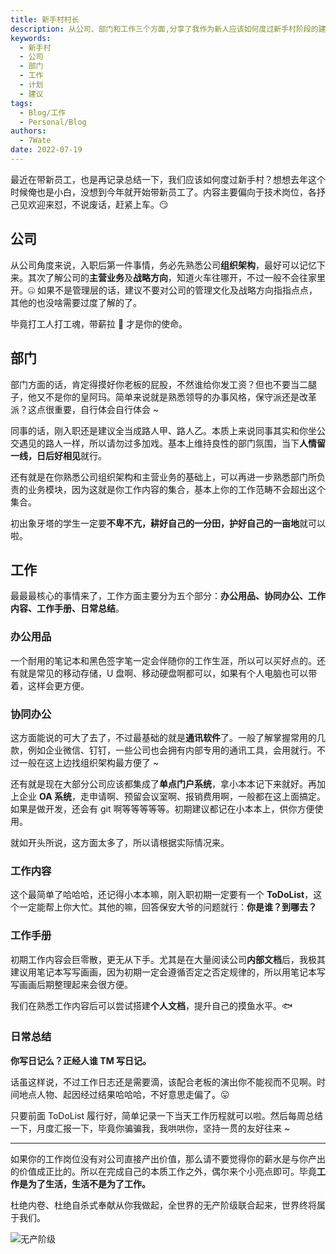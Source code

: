 ```yaml
---
title: 新手村村长
description: 从公司、部门和工作三个方面,分享了我作为新人应该如何度过新手村阶段的建议。我提到了要熟悉公司信息,与领导同事保持良好关系,并且要记笔记、做计划,逐步掌握工作内容。我还表示,工作是为了生活,不要内卷和过度奉献。
keywords:
  - 新手村
  - 公司
  - 部门
  - 工作
  - 计划
  - 建议
tags:
  - Blog/工作
  - Personal/Blog
authors:
  - 7Wate
date: 2022-07-19
---
```


最近在带新员工，也是再记录总结一下，我们应该如何度过新手村？想想去年这个时候俺也是小白，没想到今年就开始带新员工了。内容主要偏向于技术岗位，各抒己见欢迎来怼，不说废话，赶紧上车。😏

## 公司

从公司角度来说，入职后第一件事情，务必先熟悉公司**组织架构**，最好可以记忆下来。其次了解公司的**主营业务**及**战略方向**，知道火车往哪开，不过一般不会往家里开。🤐 如果不是管理层的话，建议不要对公司的管理文化及战略方向指指点点，其他的也没啥需要过度了解的了。

毕竟打工人打工魂，带薪拉 💩 才是你的使命。

## 部门

部门方面的话，肯定得摸好你老板的屁股，不然谁给你发工资？但也不要当二腿子，他又不是你的皇阿玛。简单来说就是熟悉领导的办事风格，保守派还是改革派？这点很重要，自行体会自行体会 ~

同事的话，刚入职还是建议全当成路人甲、路人乙。本质上来说同事其实和你坐公交遇见的路人一样，所以请勿过多加戏。基本上维持良性的部门氛围，当下**人情留一线，日后好相见**就行。

还有就是在你熟悉公司组织架构和主营业务的基础上，可以再进一步熟悉部门所负责的业务模块，因为这就是你工作内容的集合，基本上你的工作范畴不会超出这个集合。

初出象牙塔的学生一定要**不卑不亢，耕好自己的一分田，护好自己的一亩地**就可以啦。

## 工作

最最最核心的事情来了，工作方面主要分为五个部分：**办公用品、协同办公、工作内容、工作手册、日常总结**。

### 办公用品

一个耐用的笔记本和黑色签字笔一定会伴随你的工作生涯，所以可以买好点的。还有就是常见的移动存储，U 盘啊、移动硬盘啊都可以，如果有个人电脑也可以带着，这样会更方便。

### 协同办公

这方面能说的可大了去了，不过最基础的就是**通讯软件**了。一般了解掌握常用的几款，例如企业微信、钉钉，一些公司也会拥有内部专用的通讯工具，会用就行。不过一般在这上边找组织架构最方便了 ~

还有就是现在大部分公司应该都集成了**单点门户系统**，拿小本本记下来就好。再加上企业 **OA 系统**，走申请啊、预留会议室啊、报销费用啊，一般都在这上面搞定。如果是做开发，还会有 git 啊等等等等等。初期建议都记在小本本上，供你方便使用。

就如开头所说，这方面太多了，所以请根据实际情况来。

### 工作内容

这个最简单了哈哈哈，还记得小本本嘛，刚入职初期一定要有一个 **ToDoList**，这个一定能帮上你大忙。其他的嘛，回答保安大爷的问题就行：**你是谁？到哪去？**

### 工作手册

初期工作内容会巨零散，更无从下手。尤其是在大量阅读公司**内部文档**后，我极其建议用笔记本写写画画，因为初期一定会遵循否定之否定规律的，所以用笔记本写写画画后期整理起来会很方便。

我们在熟悉工作内容后可以尝试搭建**个人文档**，提升自己的摸鱼水平。🐟

### 日常总结

**你写日记么？正经人谁 TM 写日记。**

话虽这样说，不过工作日志还是需要滴，该配合老板的演出你不能视而不见啊。时间地点人物、起因经过结果哈哈哈，不好意思走偏了。😛

只要前面 ToDoList 履行好，简单记录一下当天工作历程就可以啦。然后每周总结一下，月度汇报一下，毕竟你骗骗我，我哄哄你，坚持一贯的友好往来 ~

---

如果你的工作岗位没有对公司直接产出价值，那么请不要觉得你的薪水是与你产出的价值成正比的。所以在完成自己的本质工作之外，偶尔来个小亮点即可。毕竟**工作是为了生活，生活不是为了工作。**

杜绝内卷、杜绝自杀式奉献从你我做起，全世界的无产阶级联合起来，世界终将属于我们。

![无产阶级](https://static.7wate.com/img/2022/07/11/3d7269b20b6e3.png)
